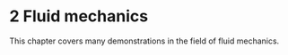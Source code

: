 

# 2 Fluid mechanics

This chapter covers many demonstrations in the field of fluid mechanics.

```{tableofcontents}
```